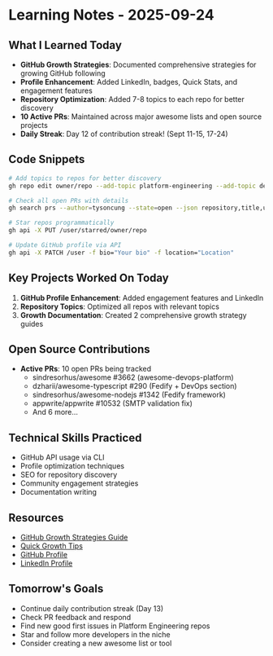 # Learning Notes - 2025-09-24

## What I Learned Today
- **GitHub Growth Strategies**: Documented comprehensive strategies for growing GitHub following
- **Profile Enhancement**: Added LinkedIn, badges, Quick Stats, and engagement features
- **Repository Optimization**: Added 7-8 topics to each repo for better discovery
- **10 Active PRs**: Maintained across major awesome lists and open source projects
- **Daily Streak**: Day 12 of contribution streak! (Sept 11-15, 17-24)

## Code Snippets
```bash
# Add topics to repos for better discovery
gh repo edit owner/repo --add-topic platform-engineering --add-topic devops

# Check all open PRs with details
gh search prs --author=tysoncung --state=open --json repository,title,url,updatedAt,number

# Star repos programmatically
gh api -X PUT /user/starred/owner/repo

# Update GitHub profile via API
gh api -X PATCH /user -f bio="Your bio" -f location="Location"
```

## Key Projects Worked On Today
1. **GitHub Profile Enhancement**: Added engagement features and LinkedIn
2. **Repository Topics**: Optimized all repos with relevant topics
3. **Growth Documentation**: Created 2 comprehensive growth strategy guides

## Open Source Contributions
- **Active PRs**: 10 open PRs being tracked
  - sindresorhus/awesome #3662 (awesome-devops-platform)
  - dzharii/awesome-typescript #290 (Fedify + DevOps section)
  - sindresorhus/awesome-nodejs #1342 (Fedify framework)
  - appwrite/appwrite #10532 (SMTP validation fix)
  - And 6 more...

## Technical Skills Practiced
- GitHub API usage via CLI
- Profile optimization techniques
- SEO for repository discovery
- Community engagement strategies
- Documentation writing

## Resources
- [GitHub Growth Strategies Guide](/Users/tyson/daily-learning/notes/github-growth-strategies.md)
- [Quick Growth Tips](/Users/tyson/daily-learning/notes/github-growth-quick-tips.md)
- [GitHub Profile](https://github.com/tysoncung)
- [LinkedIn Profile](https://www.linkedin.com/in/tysoncung/)

## Tomorrow's Goals
- Continue daily contribution streak (Day 13)
- Check PR feedback and respond
- Find new good first issues in Platform Engineering repos
- Star and follow more developers in the niche
- Consider creating a new awesome list or tool 
